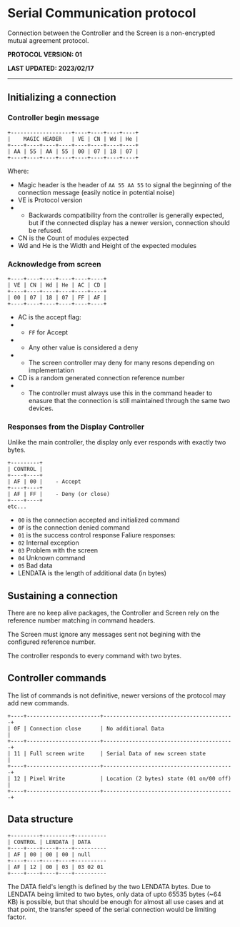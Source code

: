 # Serial Communication protocol

Connection between the Controller and the Screen is a non-encrypted mutual agreement protocol.

**PROTOCOL VERSION: 01**

**LAST UPDATED: 2023/02/17**

----

## Initializing a connection
### Controller begin message
```
+-------------------+----+----+----+----+
|    MAGIC HEADER   | VE | CN | Wd | He |
+----+----+----+----+----+----+----+----+
| AA | 55 | AA | 55 | 00 | 07 | 18 | 07 |
+----+----+----+----+----+----+----+----+
```

Where:
- Magic header is the header of `AA 55 AA 55` to signal the beginning of the connection message (easily notice in potential noise)
- VE is Protocol version
- - Backwards compatibility from the controller is generally expected, but if the connected display has a newer version, connection should be refused.
- CN is the Count of modules expected
- Wd and He is the Width and Height of the expected modules

### Acknowledge from screen
```
+----+----+----+----+----+----+
| VE | CN | Wd | He | AC | CD |
+----+----+----+----+----+----+
| 00 | 07 | 18 | 07 | FF | AF |
+----+----+----+----+----+----+
```
- AC is the accept flag: 
- - `FF` for Accept
- - Any other value is considered a deny 
- - The screen controller may deny for many resons depending on implementation
- CD is a random generated connection reference number
- - The controller must always use this in the command header to enasure that the connection is still maintained through the same two devices.

### Responses from the Display Controller
Unlike the main controller, the display only ever responds with exactly two bytes.
```
+---------+
| CONTROL |
+----+----+
| AF | 00 |    - Accept
+----+----+
| AF | FF |    - Deny (or close)
+----+----+
etc...
```
- `00` is the connection accepted and initialized command
- `0F` is the connection denied command
- `01` is the success control response
Faliure responses:
- `02` Internal exception
- `03` Problem with the screen
- `04` Unknown command
- `05` Bad data
- LENDATA is the length of additional data (in bytes)

## Sustaining a connection

There are no keep alive packages, the Controller and Screen rely on the reference number matching in command headers.

The Screen must ignore any messages sent not begining with the configured reference number.

The controller responds to every command with two bytes.

## Controller commands

The list of commands is not definitive, newer versions of the protocol may add new commands.
```
+----+-----------------------+-----------------------------------------+
| 0F | Connection close      | No additional Data                      |
+----+-----------------------+-----------------------------------------+
| 11 | Full screen write     | Serial Data of new screen state         |
+----+-----------------------+-----------------------------------------+
| 12 | Pixel Write           | Location (2 bytes) state (01 on/00 off) |
+----+-----------------------+-----------------------------------------+
```

## Data structure
```
+---------+---------+----------
| CONTROL | LENDATA | DATA
+----+----+----+----+----------
| AF | 00 | 00 | 00 | null
+----+----+----+----+----------
| AF | 12 | 00 | 03 | 03 02 01 
+----+----+----+----+----------
```
The DATA field's length is defined by the two LENDATA bytes. Due to LENDATA being limited to two bytes, only data of upto 65535 bytes (~64 KB) is possible, but that should be enough for almost all use cases and at that point, the transfer speed of the serial connection would be limiting factor.